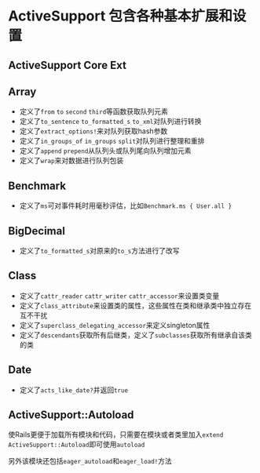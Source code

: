 # ActiveSupport 包含各种基本扩展和设置

## ActiveSupport Core Ext

## Array

* 定义了`from` `to` `second` `third`等函数获取队列元素
* 定义了`to_sentence` `to_formatted_s` `to_xml`对队列进行转换
* 定义了`extract_options!`来对队列获取hash参数
* 定义了`in_groups_of` `in_groups` `split`对队列进行整理和重排
* 定义了`append` `prepend`从队列头或队列尾向队列增加元素
* 定义了`wrap`来对数据进行队列包装

## Benchmark

* 定义了`ms`可对事件耗时用毫秒评估，比如`Benchmark.ms { User.all }`

## BigDecimal

* 定义了`to_formatted_s`对原来的`to_s`方法进行了改写

## Class

* 定义了`cattr_reader` `cattr_writer` `cattr_accessor`来设置类变量
* 定义了`class_attribute`来设置类的属性，这些属性在类和继承类中独立存在互不干扰
* 定义了`superclass_delegating_accessor`来定义singleton属性
* 定义了`descendants`获取所有后继类，定义了`subclasses`获取所有继承自该类的类

## Date

* 定义了`acts_like_date?`并返回`true`

## ActiveSupport::Autoload

使Rails更便于加载所有模块和代码，只需要在模块或者类里加入`extend ActiveSupport::Autoload`即可使用`autoload`

另外该模块还包括`eager_autoload`和`eager_load!`方法
